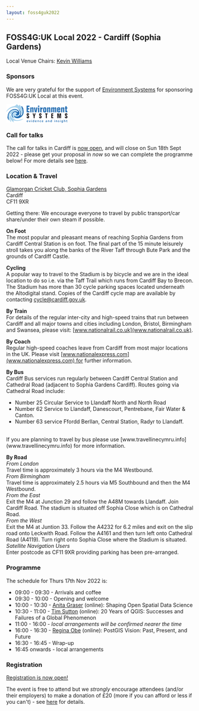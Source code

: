```yaml
---
layout: foss4guk2022
---
```


## FOSS4G:UK Local 2022 - Cardiff (Sophia Gardens)

Local Venue Chairs: [Kevin Williams](mailto:Kevin.Williams001@gov.wales)

### Sponsors
We are very grateful for the support of [Environment Systems](https://www.envsys.co.uk/) for sponsoring FOSS4G:UK Local at this event.<br>

[<img src="images/environment-systems-logo-165.png" align="middle">](https://www.envsys.co.uk/)

### Call for talks
The call for talks in Cardiff is [now open](https://forms.gle/HfBkq5LSrDpCfp4G9), and will close on Sun 18th Sept 2022 - please get your proposal in *now* so we can complete the programme below! For more details see [here](https://uk.osgeo.org/foss4guk2022local/index.html#call-for-talks).

### Location & Travel
[Glamorgan Cricket Club, Sophia Gardens](https://www.openstreetmap.org/#map=17/51.48738/-3.19175)<br>
Cardiff<br> 
CF11 9XR<br>

Getting there: We encourage everyone to travel by public transport/car share/under their own steam if possible.


**On Foot**<br>
The most popular and pleasant means of reaching Sophia Gardens from Cardiff Central Station is on foot. The final part of the 15 minute leisurely stroll takes you along the banks of the River Taff through Bute Park and the grounds of Cardiff Castle.

**Cycling**<br>
A popular way to travel to the Stadium is by bicycle and we are in the ideal location to do so i.e. via the Taff Trail which runs from Cardiff Bay to Brecon. The Stadium has more than 30 cycle parking spaces located underneath the Altodigital stand. Copies of the Cardiff cycle map are available by contacting [cycle@cardiff.gov.uk](mailto:cycle@cardiff.gov.uk).  

**By Train**<br>
For details of the regular inter-city and high-speed trains that run between Cardiff and all major towns and cities including London, Bristol, Birmingham and Swansea, please visit: [www.nationalrail.co.uk](www.nationalrail.co.uk). 

**By Coach**<br>
Regular high-speed coaches leave from Cardiff from most major locations in the UK. Please visit [www.nationalexpress.com](www.nationalexpress.com) for further information.

**By Bus**<br>
Cardiff Bus services run regularly between Cardiff Central Station and Cathedral Road (adjacent to Sophia Gardens Cardiff). Routes going via Cathedral Road include:
<br>
- Number 25 Circular Service to Llandaff North and North Road<br>
- Number 62 Service to Llandaff, Danescourt, Pentrebane, Fair Water & Canton.<br>
- Number 63 service Ffordd Berllan, Central Station, Radyr to Llandaff.<br>
<br>
If you are planning to travel by bus please use [www.travellinecymru.info](www.travellinecymru.info) for more information.

**By Road**<br>
_From London_<br>
Travel time is approximately 3 hours via the M4 Westbound.<br>
_From Birmingham_<br>
Travel time is approximately 2.5 hours via M5 Southbound and then the M4 Westbound.<br>
_From the East_<br>
Exit the M4 at Junction 29 and follow the A48M towards Llandaff. Join Cardiff Road. The stadium is situated off Sophia Close which is on Cathedral Road.<br>
_From the West_<br>
Exit the M4 at Juntion 33. Follow the A4232 for 6.2 miles and exit on the slip road onto Leckwith Road. Follow the A4161 and then turn left onto Cathedral Road (A4119). Turn right onto Sophia Close where the Stadium is situated.<br>
_Satellite Navigation Users_<br>
Enter postcode as CF11 9XR providing parking has been pre-arranged.<br>


### Programme

The schedule for Thurs 17th Nov 2022 is:
- 09:00 - 09:30 - Arrivals and coffee
- 09:30 - 10:00 - Opening and welcome
- 10:00 - 10:30 - [Anita Graser](https://anitagraser.com/) (online): Shaping Open Spatial Data Science
- 10:30 - 11:00 - [Tim Sutton](https://kartoza.com/en/people/person/tim/) (online): 20 Years of QGIS: Successes and Failures of a Global Phenomenon
- 11:00 - 16:00 - *local arrangements will be confirmed nearer the time*
- 16:00 - 16:30 - [Regina Obe](https://twitter.com/reginaobe) (online): PostGIS Vision: Past, Present, and Future
- 16:30 - 16:45 - Wrap-up
- 16:45 onwards - local arrangements

### Registration 

[Registration is now open!](https://www.eventbrite.co.uk/e/foss4g-uk-local-2022-tickets-405826868087) 

The event is free to attend but we *strongly* encourage attendees (and/or their employers) to make a donation of £20 (more if you can afford or less if you can't) - see [here](https://uk.osgeo.org/foss4guk2022local/index.html#registration) for details.

